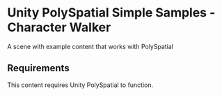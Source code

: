 # Unity PolySpatial Simple Samples - Character Walker

A scene with example content that works with PolySpatial

## Requirements

This content requires Unity PolySpatial to function. 
